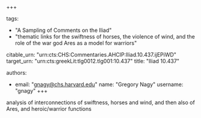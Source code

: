 +++

tags:
- "A Sampling of Comments on the Iliad"
- "thematic links for the swiftness of horses, the violence of wind, and the role of the war god Ares as a model for warriors"

citable_urn: "urn:cts:CHS:Commentaries.AHCIP:Iliad.10.437.ijEPiWD"
target_urn: "urn:cts:greekLit:tlg0012.tlg001:10.437"
title: "Iliad 10.437"

authors:
- email: "gnagy@chs.harvard.edu"
  name: "Gregory Nagy"
  username: "gnagy"
+++

<p>analysis of interconnections of swiftness, horses and wind, and then also of Ares, and heroic/warrior functions</p>